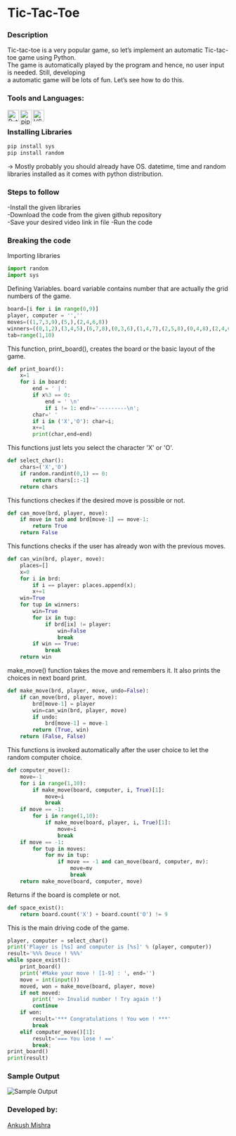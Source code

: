 # Tic-Tac-Toe
### Description
Tic-tac-toe is a very popular game, so let’s implement an automatic Tic-tac-toe game using Python.<br>
The game is automatically played by the program and hence, no user input is needed. Still, developing<br>
a automatic game will be lots of fun. Let’s see how to do this.

### Tools and Languages:
<img align="left" alt="Python" width="26px" src="python.png" />
<img align="left" alt="pip" width="26px" height="34px" src="pip.png" />
<img align="left" alt="VS Code" width="26px" src="vscode.png" />
<br>

### Installing Libraries
```cmd
pip install sys
pip install random
```
-> Mostly probably you should already have OS. datetime, time and random libraries installed as it comes with python distribution.

### Steps to follow
-Install the given libraries<br>
-Download the code from the given github repository<br>
-Save your desired video link in file
-Run the code<br>

### Breaking the code
Importing libraries
```python
import random
import sys
```

Defining Variables. board variable contains number that are actually the grid numbers of the game.<br>
```python
board=[i for i in range(0,9)]
player, computer = '',''
moves=((1,7,3,9),(5,),(2,4,6,8))
winners=((0,1,2),(3,4,5),(6,7,8),(0,3,6),(1,4,7),(2,5,8),(0,4,8),(2,4,6))
tab=range(1,10)
```

This function, print_board(), creates the board or the basic layout of the game.
```python
def print_board():
    x=1
    for i in board:
        end = ' | '
        if x%3 == 0:
            end = ' \n'
            if i != 1: end+='---------\n';
        char=' '
        if i in ('X','O'): char=i;
        x+=1
        print(char,end=end)
```

This functions just lets you select the character 'X' or 'O'.
```python
def select_char():
    chars=('X','O')
    if random.randint(0,1) == 0:
        return chars[::-1]
    return chars
```

This functions checkes if the desired move is possible or not.
```python
def can_move(brd, player, move):
    if move in tab and brd[move-1] == move-1:
        return True
    return False
```

This functions checks if the user has already won with the previous moves.
```python
def can_win(brd, player, move):
    places=[]
    x=0
    for i in brd:
        if i == player: places.append(x);
        x+=1
    win=True
    for tup in winners:
        win=True
        for ix in tup:
            if brd[ix] != player:
                win=False
                break
        if win == True:
            break
    return win
```

make_move() function takes the move and remembers it. It also prints the choices in next board print.
```python
def make_move(brd, player, move, undo=False):
    if can_move(brd, player, move):
        brd[move-1] = player
        win=can_win(brd, player, move)
        if undo:
            brd[move-1] = move-1
        return (True, win)
    return (False, False)
```

This functions is invoked automatically after the user choice to let the random computer choice.
```python
def computer_move():
    move=-1
    for i in range(1,10):
        if make_move(board, computer, i, True)[1]:
            move=i
            break
    if move == -1:
        for i in range(1,10):
            if make_move(board, player, i, True)[1]:
                move=i
                break
    if move == -1:
        for tup in moves:
            for mv in tup:
                if move == -1 and can_move(board, computer, mv):
                    move=mv
                    break
    return make_move(board, computer, move)
```

Returns if the board is complete or not.
```python
def space_exist():
    return board.count('X') + board.count('O') != 9
```

This is the main driving code of the game.
```python
player, computer = select_char()
print('Player is [%s] and computer is [%s]' % (player, computer))
result='%%% Deuce ! %%%'
while space_exist():
    print_board()
    print('#Make your move ! [1-9] : ', end='')
    move = int(input())
    moved, won = make_move(board, player, move)
    if not moved:
        print(' >> Invalid number ! Try again !')
        continue
    if won:
        result='*** Congratulations ! You won ! ***'
        break
    elif computer_move()[1]:
        result='=== You lose ! =='
        break;
print_board()
print(result)
```

### Sample Output
<img src="tictactoe.png" alt="Sample Output">

### Developed by:
<a href="https://github.com/ankush0939">Ankush Mishra</a>
